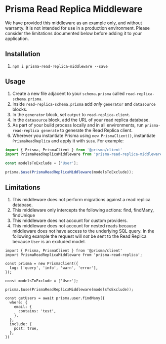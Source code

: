# Prisma Read Replica Middleware

We have provided this middleware as an example only, and without warranty. It is not intended for use in a production environment. Please consider the limitations documented below before adding it to your application.

## Installation

1. `npm i prisma-read-replica-middleware --save`

## Usage

1. Create a new file adjacent to your `schema.prisma` called `read-replica-schema.prisma`.
2. Inside `read-replica-schema.prisma` add _only_ `generator` and `datasource` blocks.
3. In the `generator` block, set `output` to `read-replica-client`.
4. In the `datasource` block, add the URL of your read replica database.
5. As part of your build process locally and in all environments, run `prisma-read-replica generate` to generate the Read Replica client.
6. Wherever you instantiate Prisma using `new PrismaClient()`, instantiate `PrismaReadReplica` and apply it with `$use`. For example:

```ts
import { Prisma, PrismaClient } from '@prisma/client'
import PrismaReadReplicaMiddleware from 'prisma-read-replica-middleware';

const modelsToExclude = ['User'];

prisma.$use(PrismaReadReplicaMiddleware(modelsToExclude));
```

## Limitations

1. This middleware does not perform migrations against a read replica database.
2. This middleware only intercepts the following actions: find, findMany, findUnique
3. This middleware does not account for custom providers.
4. This middleware does not account for nested reads because middleware does not have access to the underlying SQL query. In the following example the request will _not_ be sent to the Read Replica because `User` is an excluded model.

```
import { Prisma, PrismaClient } from '@prisma/client'
import PrismaReadReplicaMiddleware from 'prisma-read-replica';

const prisma = new PrismaClient({
  log: ['query', 'info', 'warn', 'error'],
});

const modelsToExclude = ['User'];

prisma.$use(PrismaReadReplicaMiddleware(modelsToExclude));

const getUsers = await prisma.user.findMany({
  where: {
    email: {
      contains: 'test',
    },
  },
  include: {
    post: true,
  },
})
```
